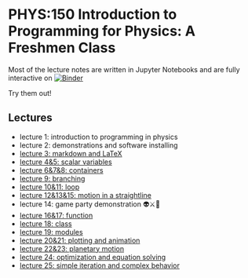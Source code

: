 # PHYS:150 Introduction to Programming for Physics: A Freshmen Class

Most of the lecture notes are written in Jupyter Notebooks and are fully interactive on 
[![Binder](https://mybinder.org/badge_logo.svg)](https://mybinder.org/v2/gh/slxuphys/phys150/HEAD)

Try them out!

## Lectures

- lecture 1: introduction to programming in physics
- lecture 2: demonstrations and software installing
- [lecture 3: markdown and LaTeX](https://nbviewer.org/github/slxuphys/phys150/blob/main/lecture/lecture%203%20markdown.ipynb)
- [lecture 4&5: scalar variables](https://nbviewer.org/github/slxuphys/phys150/blob/main/lecture/lecture%204%20%26%205%20scalar%20variable.ipynb)
- [lecture 6&7&8: containers](https://nbviewer.org/github/slxuphys/phys150/blob/main/lecture/lecture%206%267%268%20container.ipynb)
- [lecture 9: branching](https://nbviewer.org/github/slxuphys/phys150/blob/main/lecture/lecture%209%20branching.ipynb)
- [lecture 10&11: loop](https://nbviewer.org/github/slxuphys/phys150/blob/main/lecture/lecture%2010%2611%20loop.ipynb)
- [lecture 12&13&15: motion in a straightline](https://nbviewer.org/github/slxuphys/phys150/blob/main/lecture/lecture%2012%2013%2015%20motion%20in%20straight%20line.ipynb) 
- lecture 14: game party demonstration 👽⚔️🐉
- [lecture 16&17: function](https://nbviewer.org/github/slxuphys/phys150/blob/main/lecture/lecture%2016%2017%20function.ipynb)
- [lecture 18: class](https://nbviewer.org/github/slxuphys/phys150/blob/main/lecture/lecture%2018%20Class.ipynb)
- [lecture 19: modules](https://nbviewer.org/github/slxuphys/phys150/blob/main/lecture/lecture%2019%20Modules.ipynb)
- [lecture 20&21: plotting and animation](https://nbviewer.org/github/slxuphys/phys150/blob/main/lecture/lecture%2020%20matplotlib.ipynb)
- [lecture 22&23: planetary motion](https://nbviewer.org/github/slxuphys/phys150/blob/main/lecture/lecture%2021%20Planetary%20Motion%20and%20three%20body%20problem.ipynb)
- [lecture 24: optimization and equation solving](https://nbviewer.org/github/slxuphys/phys150/blob/main/lecture/lecture%2023%20optimization%20and%20solving%20equation.ipynb)
- [lecture 25: simple iteration and complex behavior](https://nbviewer.org/github/slxuphys/phys150/blob/main/lecture/lecture%2024%20simple%20iteration%20and%20complex%20phenomena.ipynb)
